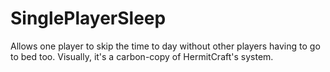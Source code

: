 # SinglePlayerSleep
Allows one player to skip the time to day without other players having to go to bed too.
Visually, it's a carbon-copy of HermitCraft's system.
